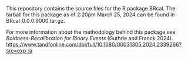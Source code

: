 This repository contains the source files for the R package BRcal.  The tarball for this package as of 2:20pm March 25, 2024 can be found in BRcal_0.0.0.9000.tar.gz.  

For more information about the methodology behind this package see *Boldness-Recalibration for Binary Events* (Guthrie and Franck 2024).  https://www.tandfonline.com/doi/full/10.1080/00031305.2024.2339266?src=exp-la
